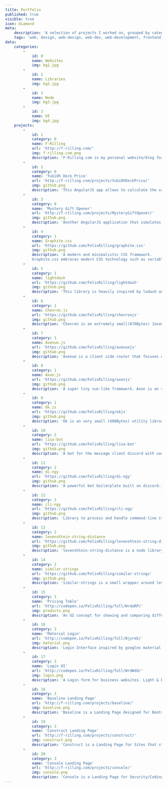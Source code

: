 ```yaml
---
title: Portfolio
published: true
visible: true
icon: diamond
meta:
    description: 'A selection of projects I worked on, grouped by category.'
    tags: 'web, design, web-design, web-dev, web-development, frontend, back-end, felix, rilling, felix rilling, project, projects, tools, experiments, apps, applications, html, css, js, jquery, PHP, SQL'
data:
    categories:
        -
            id: 0
            name: Websites
            img: bg1.jpg
        -
            id: 1
            name: Libraries
            img: bg2.jpg
        -
            id: 2
            name: Node
            img: bg3.jpg
        -
            id: 3
            name: UI
            img: bg4.jpg
    projects:
        -
            id: 1
            category: 0
            name: F-Rilling
            url: 'http://f-rilling.com/'
            img: f-rilling.com.png
            description: 'F-Rilling.com is my personal website/blog for sharing my ideas with the world. The backend consists of the CMS Grav, while the frontend is a custom theme made with Bootstrap4 and a ton of love.'
        -
            id: 2
            category: 0
            name: 'YuGiOh Deck Price'
            url: 'http://f-rilling.com/projects/YuGiOhDeckPrice/'
            img: github.png
            description: 'This AngularJS app allows to calculate the value of deck files for the trading card game YuGiOh.'
        -
            id: 3
            category: 0
            name: 'Mystery Gift Opener'
            url: 'http://f-rilling.com/projects/MysteryGiftOpener/'
            img: github.png
            description: 'Another AngularJS application that simulates the lootboxes from the videogame League of Legends.'
        -
            id: 4
            category: 1
            name: Graphite.css
            url: 'https://github.com/FelixRilling/graphite.css'
            img: github.png
            description: 'A modern and minimalistic CSS framework.
            Graphite.css embraces modern CSS technology such as variables and grids to provide a future-proof framework thats fast & slick.'
        -
            id: 5
            category: 1
            name: lightdash
            url: 'https://github.com/FelixRilling/lightdash'
            img: github.png
            description: 'This library is heavily inspired by lodash and underscore, but with the goal to be as lightweight as possible, both in filesize as in performance. It is completely written from scratch with the latest ES features.'
        -
            id: 6
            category: 1
            name: Chevron.js
            url: 'https://github.com/FelixRilling/chevronjs'
            img: github.png
            description: 'Chevron is an extremely small(670Bytes) JavaScript library for easy module declaration, dependency management and lazy module loading, inspired by BottleJS, and the AngularJS Module API.'
        -
            id: 7
            category: 1
            name: Avenue.js
            url: 'https://github.com/FelixRilling/avenuejs'
            img: github.png
            description: 'Avenue is a client side router that focuses on speed and size (~720Bytes / ~460Bytes gziped). The API is heavily influenced by the Angular1.x router and gibon.js. An unique feature of Avenue is the usage of URL hashes instead of full URLs to improve compability for different webservers.'
        -
            id: 8
            category: 1
            name: Axon.js
            url: 'https://github.com/FelixRilling/axonjs'
            img: github.png
            description: 'A super tiny vue-like framework. Axon is an very small(4KB) JavaScript framework inspired by Vue.js. Instead of using the v- namespace for directives, axon uses x-.'
        -
            id: 9
            category: 1
            name: Ok.js
            url: 'https://github.com/FelixRilling/okjs'
            img: github.png
            description: 'Ok is an very small (600Bytes) utility library to validate forms that require more validation than what HTML5 supports.'
        -
            id: 10
            category: 2
            name: lisa-bot
            url: 'https://github.com/FelixRilling/lisa-bot'
            img: github.png
            description: 'A bot for the message client discord with various functionalities.'
        -
            id: 11
            category: 2
            name: di-ngy
            url: 'https://github.com/FelixRilling/di-ngy'
            img: github.png
            description: 'A powerful bot boilerplate built on discord.js and cli-ngy.'
        -
            id: 12
            category: 2
            name: cli-ngy
            url: 'https://github.com/FelixRilling/cli-ngy'
            img: github.png
            description: 'Library to process and handle command-line style commands.'
        -
            id: 13
            category: 2
            name: levenshtein-string-distance
            url: 'https://github.com/FelixRilling/levenshtein-string-distance'
            img: github.png
            description: 'levenshtein-string-distance is a node library that implements the levenshtein algorithm.'
        -
            id: 14
            category: 2
            name: similar-strings
            url: 'https://github.com/FelixRilling/similar-strings'
            img: github.png
            description: 'similar-strings is a small wrapper around levenshtein-string-distance that works as a input correction library.'
        -
            id: 15
            category: 3
            name: 'Pricing Table'
            url: 'http://codepen.io/FelixRilling/full/WrdaRP/'
            img: products.png
            description: 'An UI concept for showing and comparing different Products.'
        -
            id: 16
            category: 3
            name: 'Material Login'
            url: 'http://codepen.io/FelixRilling/full/BjyreE/'
            img: material.png
            description: 'Login Interface inspired by googles material design.'
        -
            id: 17
            category: 3
            name: 'Login UI'
            url: 'http://codepen.io/FelixRilling/full/WrdWdd/'
            img: login.png
            description: 'A Login form for business websites. Light & Blue.'
        -
            id: 18
            category: 3
            name: 'Baseline Landing Page'
            url: 'http://f-rilling.com/projects/baseline/'
            img: baseline.png
            description: 'Baseline is a Landing Page designed for Bootstrap with a flat & modern design.'
        -
            id: 19
            category: 3
            name: 'Construct Landing Page'
            url: 'http://f-rilling.com/projects/construct/'
            img: construct.png
            description: 'Construct is a Landing Page for Sites that still are under construction, with a JavaScript based timer until the Site goes live.'
        -
            id: 20
            category: 3
            name: 'Console Landing Page'
            url: 'http://f-rilling.com/projects/console/'
            img: console.png
            description: 'Console is a Landing Page for Security/Coding Websites that utilizes a Console-style way of displaying the navigation using JavaScript.'
---
```


